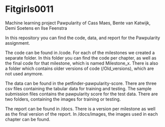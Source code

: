 # Fitgirls0011
Machine learning project Pawpularity of Cass Maes, Bente van Katwijk, Demi Soetens en Ilse Feenstra

In this repository you can find the code, data, and report for the Pawpularity assignment. 

The code can be found in /code. For each of the milestones we created a separate folder. In this folder you can find the code per chapter, as well as the final code for that milestone, which is named Milestone_x. There is also a folder which contains older versions of code (/Old_versions), which are not used anymore. 

The data can be found in the petfinder-pawpularity-score. There are three csv files containing the tabular data for training and testing. The sample submission files contains the pawpularity score for the test data. There are two folders, containing the images for training or testing. 

The report can be found in /docs. There is a version per milestone as well as the final version of the report. In /docs/images, the images used in each chapter can be found.
